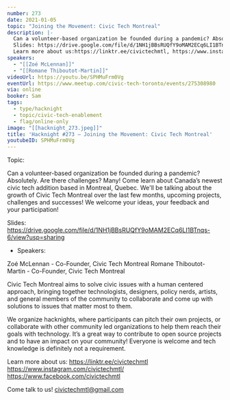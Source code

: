 ```yaml
---
number: 273
date: 2021-01-05
topic: "Joining the Movement: Civic Tech Montreal"
description: |-
  Can a volunteer-based organization be founded during a pandemic? Absolutely. Are there challenges? Many! Come learn about Canada’s newest civic tech addition based in Montreal, Quebec. We'll be talking about the growth of Civic Tech Montreal over the last few months, upcoming projects, challenges and successes! We welcome your ideas, your feedback and your participation!
  Slides: https://drive.google.com/file/d/1NH1jBBsRUQfY9oMAM2ECq6LI1BTnqs-6/view?usp=sharing
  Learn more about us:https://linktr.ee/civictechmtl, https://www.instagram.com/civictechmtl/, https://www.facebook.com/civictechmtl
speakers:
  - "[[Zoé McLennan]]"
  - "[[Romane Thiboutot-Martin]]"
videoUrl: https://youtu.be/SPHMuFrm0Vg
eventUrl: https://www.meetup.com/civic-tech-toronto/events/275308980
via: online
booker: Sam
tags:
  - type/hacknight
  - topic/civic-tech-enablement
  - flag/online-only
image: "[[hacknight_273.jpeg]]"
title: 'Hacknight #273 – Joining the Movement: Civic Tech Montreal'
youtubeID: SPHMuFrm0Vg
---
```


Topic:

Can a volunteer-based organization be founded during a pandemic? Absolutely. Are there challenges? Many! Come learn about Canada’s newest civic tech addition based in Montreal, Quebec. We'll be talking about the growth of Civic Tech Montreal over the last few months, upcoming projects, challenges and successes! We welcome your ideas, your feedback and your participation!

Slides: https://drive.google.com/file/d/1NH1jBBsRUQfY9oMAM2ECq6LI1BTnqs-6/view?usp=sharing

+ Speakers:

Zoé McLennan - Co-Founder, Civic Tech Montreal
Romane Thiboutot-Martin - Co-Founder, Civic Tech Montreal

Civic Tech Montreal aims to solve civic issues with a human centered approach, bringing together technologists, designers, policy nerds, artists, and general members of the community to collaborate and come up with solutions to issues that matter most to them.

We organize hacknights, where participants can pitch their own projects, or collaborate with other community led organizations to help them reach their goals with technology. It’s a great way to contribute to open source projects and to have an impact on your community! Everyone is welcome and tech knowledge is definitely not a requirement.

Learn more about us:
https://linktr.ee/civictechmtl
https://www.instagram.com/civictechmtl/
https://www.facebook.com/civictechmtl

Come talk to us!
civictechmtl@gmail.com
